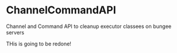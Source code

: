 ChannelCommandAPI
=================

Channel and Command API to cleanup executor classees on bungee servers

THis is going to be redone!

